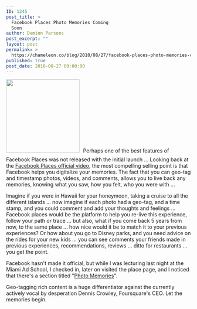 ```yaml
---
ID: 1245
post_title: >
  Facebook Places Photo Memories Coming
  Soon
author: Damion Parsons
post_excerpt: ""
layout: post
permalink: >
  https://chameleon.co/blog/2010/08/27/facebook-places-photo-memories-coming-soon/
published: true
post_date: 2010-08-27 00:00:00
---
```

<a href="https://takemetoyourleader.com/wp-content/uploads/2010/08/Facebook-Places-Photo-Memories.jpg" target="_blank" rel="noopener noreferrer"><img class="alignleft size-thumbnail wp-image-1434" style="margin-right: 10px; margin-bottom: 10px;" title="Facebook Places Photo Memories" src="https://takemetoyourleader.com/wp-content/uploads/2010/08/Facebook-Places-Photo-Memories-200x200.jpg" alt="" width="200" height="200" /></a>Perhaps one of the best features of Facebook Places was not released with the initial launch ... Looking back at the <a title="Facebook Places Official Video at TakeMeToYourLeader" href="https://takemetoyourleader.com/2010/08/19/official-facebook-places-video/" target="_self">Facebook Places official video</a>, the most compelling selling point is that Facebook helps you digitalize your memories. The fact that you can geo-tag and timestamp photos, videos, and comments, allows you to live back any memories, knowing what you saw, how you felt, who you were with ...<!--more-->

Imagine if you were in Hawaii for your honeymoon, taking a cruise to all the different islands ... now imagine if each photo had a geo-tag, and a time stamp, and you could comment and add your thoughts and feelings ... Facebook places would be the platform to help you re-live this experience, follow your path or trace ... but also, what if you come back 5 years from now, to the same place ... how nice would it be to match it to your previous experiences? Or how about you go to Disney parks, and you need advice on the rides for your new kids ... you can see comments your friends made in previous experiences, recommendations, reviews ... ditto for restaurants ... you get the point.

Facebook hasn't made it official, but while I was lecturing last night at the Miami Ad School, I checked in, later on visited the place page, and I noticed that there's a section titled "<a title="Facebook Places Photo Memories" href="https://takemetoyourleader.com/wp-content/uploads/2010/08/Facebook-Places-Photo-Memories.jpg" target="_blank" rel="noopener noreferrer">Photo Memories</a>".

Geo-tagging rich content is a huge differentiator against the currently actively vocal by desperation Dennis Crowley, Foursquare's CEO. Let the memories begin.
